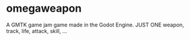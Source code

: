 # omegaweapon
A GMTK game jam game made in the Godot Engine. JUST ONE weapon, track, life, attack, skill, ...

